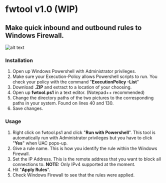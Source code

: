 # fwtool v1.0 (WIP)
## Make quick inbound and outbound rules to Windows Firewall.
![alt text](https://github.com/PyhaMarkus/fwtool/tree/master/kuvat/fwtool.png "FWtool")
### Installation
1. Open up Windows Powershell with Administrator privileges.
2. Make sure your Execution-Policy allows Powershell scripts to run. You check your policy with the command "**ExecutionPolicy -List**"
3. Download **.ZIP** and extract to a location of your choosing.
4. Open up **fwtool.ps1** in a text editor. (Notepad++ recommended)
5. Change the directory paths of the two pictures to the corresponding paths in your system. Found on lines 40 and 130.
6. Save changes.

### Usage
1. Right click on fwtool.ps1 and click "**Run with Powershell**". This tool is automatically run with Administrator privileges but you have to click "**Yes**" when UAC pops-up.
2. Give a rule name. This is how you identify the rule within the Windows Firewall.
3. Set the IP Address. This is the remote address that you want to block all connections to. **NOTE:** Only IPv4 supported at the moment.
4. Hit "**Apply Rules**".
5. Check Windows Firewall to see that the rules were applied.
